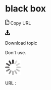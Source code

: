 # black box

![Copy URL](media/black-box/Copy.png)
Copy URL

![Download](media/black-box/Download.png)

Download topic

Don't use. 

![In progress](media/black-box/activity-large.gif)

URL :
